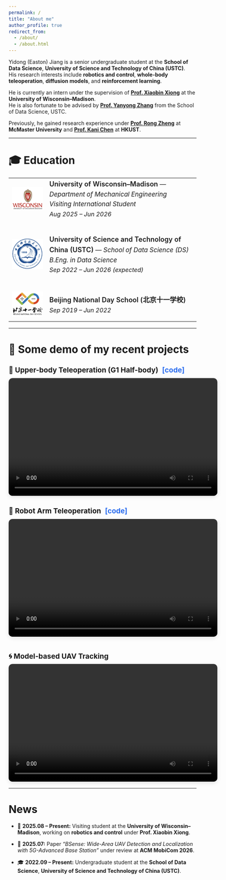 ```yaml
---
permalink: /
title: "About me"
author_profile: true
redirect_from: 
  - /about/
  - /about.html
---
```


Yidong (Easton) Jiang is a senior undergraduate student at the **School of Data Science**, **University of Science and Technology of China (USTC)**.  
His research interests include **robotics and control**, **whole-body teleoperation**, **diffusion models**, and **reinforcement learning**.

He is currently an intern under the supervision of **[Prof. Xiaobin Xiong](https://scholar.google.com/citations?user=hBqDFBoAAAAJ&hl=en)** at the **University of Wisconsin–Madison**.  
He is also fortunate to be advised by **[Prof. Yanyong Zhang](https://scholar.google.com/citations?user=qfbPQ1YAAAAJ&hl=en)** from the School of Data Science, USTC.

Previously, he gained research experience under **[Prof. Rong Zheng](https://scholar.google.com/citations?user=uFKeXskAAAAJ&hl=zh-CN)** at **McMaster University** and **[Prof. Kani Chen](https://scholar.google.com/citations?user=h3ONKjwAAAAJ&hl=en)** at **HKUST**.

---


🎓 Education
======
<table style="width:100%; border-collapse:collapse; border:none; font-size:17px; line-height:1.55;">
  <!-- UW–Madison -->
  <tr style="border:none;">
    <td style="width:20%; vertical-align:middle; text-align:center; border:none;">
      <img src="files/uwmadison_logo.png" alt="UW–Madison Logo" width="110" style="margin-top:4px;">
    </td>
    <td style="vertical-align:middle; border:none;">
      <span style="font-size:18px; font-weight:600;">University of Wisconsin–Madison</span> — <i>Department of Mechanical Engineering</i><br>
      <i>Visiting International Student</i><br>
      <span style="font-size:16px;"><i>Aug 2025 – Jun 2026</i></span>
    </td>
  </tr>

  <tr style="height:35px; border:none;"></tr>

  <!-- USTC -->
  <tr style="border:none;">
    <td style="width:20%; vertical-align:middle; text-align:center; border:none;">
      <img src="files/ustc_logo.png" alt="USTC Logo" width="110" style="margin-top:4px;">
    </td>
    <td style="vertical-align:middle; border:none;">
      <span style="font-size:18px; font-weight:600;">University of Science and Technology of China (USTC)</span> — <i>School of Data Science (DS)</i><br>
      <i>B.Eng. in Data Science</i><br>
      <span style="font-size:16px;"><i>Sep 2022 – Jun 2026 (expected)</i></span>
    </td>
  </tr>

  <tr style="height:35px; border:none;"></tr>

  <!-- Beijing 11 School -->
  <tr style="border:none;">
    <td style="width:20%; vertical-align:middle; text-align:center; border:none;">
      <img src="files/bnds_logo.png" alt="Beijing National Day School Logo" width="105" style="margin-top:4px;">
    </td>
    <td style="vertical-align:middle; border:none;">
      <span style="font-size:18px; font-weight:600;">Beijing National Day School (北京十一学校)</span><br>
      <span style="font-size:16px;"><i>Sep 2019 – Jun 2022</i></span>
    </td>
  </tr>
</table>



  
---

🎥 Some demo of my recent projects
======
<h3 style="font-size:19px; font-weight:700; margin-bottom:0.5em; margin-top:1.4em;">
🦾 Upper-body Teleoperation (G1 Half-body)
<a href="https://github.com/1EastonJ/vive_g1_hfbody"
   style="color:#2b6def; text-decoration:none; border-bottom:2px solid transparent; margin-left:6px;"
   onmouseover="this.style.borderBottom='2px solid #2b6def'"
   onmouseout="this.style.borderBottom='2px solid transparent'">
   [code]
</a>
</h3>
<video width="560" height="315" controls style="border-radius:10px; box-shadow:0 4px 12px rgba(0,0,0,0.1);">
  <source src="files/g1_halfbody_demo.mp4" type="video/mp4">
  Your browser does not support the video tag.
</video>

<h3 style="font-size:19px; font-weight:700; margin-bottom:0.5em; margin-top:1.4em;">
🤖 Robot Arm Teleoperation
<a href="https://github.com/1EastonJ/vive_piper"
   style="color:#2b6def; text-decoration:none; border-bottom:2px solid transparent; margin-left:6px;"
   onmouseover="this.style.borderBottom='2px solid #2b6def'"
   onmouseout="this.style.borderBottom='2px solid transparent'">
   [code]
</a>
</h3>
<video width="560" height="315" controls style="border-radius:10px; box-shadow:0 4px 12px rgba(0,0,0,0.1);">
  <source src="files/piper_teleop.mp4" type="video/mp4">
  Your browser does not support the video tag.
</video>




<h3 style="font-size:19px; font-weight:700; margin-bottom:0.5em; margin-top:2em;">
🌀 Model-based UAV Tracking
</h3>
<video width="560" height="315" controls style="border-radius:10px; box-shadow:0 4px 12px rgba(0,0,0,0.1);">
  <source src="files/UAV_tracking.mp4" type="video/mp4">
  Your browser does not support the video tag.
</video>


---

News
======
- 🧠 **2025.08 – Present:** Visiting student at the **University of Wisconsin–Madison**, working on **robotics and control** under **Prof. Xiaobin Xiong**.  

- 📄 **2025.07:** Paper *“BSense: Wide-Area UAV Detection and Localization with 5G-Advanced Base Station”* under review at **ACM MobiCom 2026**.  

- 🎓 **2022.09 – Present:** Undergraduate student at the **School of Data Science**, **University of Science and Technology of China (USTC)**.
 




